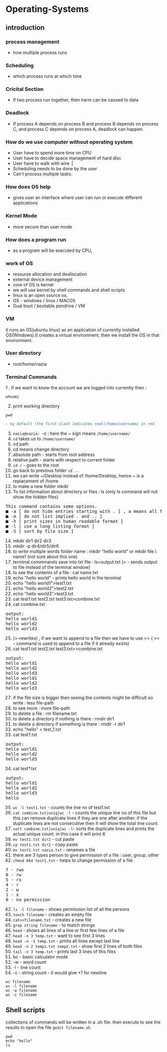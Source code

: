 # Operating-Systems
## introduction
<h3>process management</h3>

  - how multiple process runs
<h3>Scheduling</h3> 

  - which process runs at which time
<h3>Cricital Section</h3>

  - if two process run together, then harm can be caused to data
<h3>Deadlock</h3>

  - If process A depends on process B and process B depends on process C, and process C depends on process A, deadlock can happen.
<h3>How do we use computer without operating system</h3>

  - User have to spend more time on CPU
  - User have to decide space management of hard disc
  - User have to walk with wire :|
  - Scheduling needs to be done by the user
  - Can't process multiple tasks.

<h3> How does OS help</h3>

  - gives user an interface where user can run or execute different applications

<h3> Kernel Mode </h3>

  - more secure than user mode

<h3> How does a program run</h3>

- as a program will be executed by CPU, 
### work of OS
- resourse allocation and deallocation 
- external device management
- core of OS is kernel
- we will use kernel by shell commands and shell scripts
- linux is an open source os.
- OS - windows / linux / MACOS
- Dual boot / bootable pendrive / VM 
### VM 
it runs an OS(ubuntu linux) as an application of currently installed OS(Windows).It creates a virtual environment, then we install the OS in that environment.
### User directory
- root/home/nazia
### Terminal Commands

1 . if we want to know the account we are logged into currently then :
```console 
whoami
```
2. print working directory 

```console 
pwd
```

```diff 
- by default (the first slash indicates root)/home/username/ in red
```

3. ```nazia@nazia: ~$``` : here the ~ sign means ```/home/username/```
4. ```cd``` takes us to ```/home/username/```
5. cd path
6. cd means change directory
7. absolute path - starts from root address
8. relative path - starts with respect to current folder
9. ```cd /``` - goes to the root
10. go back to previous folder ```cd ..```
11. we can write ~/Desktop instead of /home/Desktop, hence ~ is a replacement of /home
12. to make a new folder mkdir
13. To list information about directory or files : ls (only ls command will not show the hidden files) 
<pre>
This command contains some options.
■ -a [ do not hide entries starting with . ] , a means all files including hidden would be shown
■ -A [ do not list implied . and .. ] 
■ -h [ print sizes in human readable format ]
■ -l [ use a long listing format ]
■ -S [ sort by file size ]
</pre>

14. mkdir dir1 dir2 dir3
15. mkdir -p dir4/dir5/dir6
16. to write multiple words folder name : mkdir "hello world" or mkdir file.\ name1 (not sure about this one)
17. terminal commmands save into txt file : ls>output.txt (> - sends output to file instead of the terminal window)
18. to see the contents of a file : cat name.txt
19. echo "hello world" - prints hello world in the terminal
20. echo "hello world1">test1.txt
21. echo "hello world2">test2.txt
22. echo "hello world3">test3.txt
23. cat test1.txt test2.txt test3.txt>combine.txt
24. cat combine.txt

<pre>
output:
hello world1
hello world2
hello world3
</pre>

25. (>-rewrites) , if we want to append to a file then we have to use >> ( >> - command is used to append to a file if it already exists)
26. cat test1.txt test2.txt test3.txt>>combine.txt
<pre>
output:
hello world1
hello world2
hello world3
hello world1
hello world2
hello world3
</pre>

27. if the file size is bigger then seeing the contents might be difficult so write : less file-path
28. to see more : more file-path
29. to delete a file : rm filename.txt
30. to delete a directory if nothing is there : rmdir dir1
31. to delete a directory if something is there : rmdir -r dir1
32. echo "hello" > test_1.txt
33. cat test?.txt
<pre>
output:
hello world1
hello world2
hello world3
</pre>
34. cat test*.txt

<pre>
output:
hello world1
hello world2
hello world3
hello
</pre>

35. ```wc -l test1.txt``` - counts the line no of test1.txt
36. ```cat combine.txt|uniq|wc -l``` - counts the unique line no of this file but this can remove duplicate lines if they are one after another. if the duplicate lines are not consecutive then it will show the total line count.
37. ```sort combine.txt|uniq|wc -l```- sorts the duplicate lines and prints the actual unique count. in this case it will print 6
38. ```mv test1.txt dir2``` - cut paste
38. ```cp test1.txt dir2``` - copy paste
39. ```mv test1.txt nazia.txt``` - renames a file
40. there are 3 types person to give permission of a file : user, group, other
41. ```chmod 664 test1.txt``` - helps to change permission of a file 
<pre>
7 - rwx
6 - rw
5 - rx
4 - r
2 - w
1 - x
0 - no permission
</pre>
42. ```ls -l filename``` - shows permission list of all the persons
43. ```touch filename``` - creates an empty file
44. ```cat>>filename.txt``` - creates a new file
46. ```grep string filename``` - to match strings
47. ```head``` - shows all lines of a line or first few lines of a file
48. ```head -n 3 temp.txt``` - want to see first 3 lines
49. ```head -n -1 temp.txt``` - prints all lines except last line
50. ```head -n 2 temp1.txt temp2.txt``` - show first 2 lines of both files
51. ```tail -n 3 temp.txt``` - prints last 3 lines of this files
52. bc - basic calculator mode
53. -w - word count 
54. -l - line count 
55. -c - string count - it would give +1 for newline
```console
wc filename
wc -l filename
wc -w filename
wc -c filename
```
## Shell scripts

collections of commands will be written in a .sh file. then execute to see the results
to open the file ```gedit filename.sh```
```
pwd
echo "hello"
ls
```

